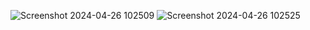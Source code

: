 ![Screenshot 2024-04-26 102509](https://github.com/shivgupta198922/EDUCATIONPORT_1/assets/153531902/94d11d8b-1f49-4748-8fcd-d8a927347ad5)
![Screenshot 2024-04-26 102525](https://github.com/shivgupta198922/EDUCATIONPORT_1/assets/153531902/bfa1215e-558d-4cb0-9191-8cede88e1935)
